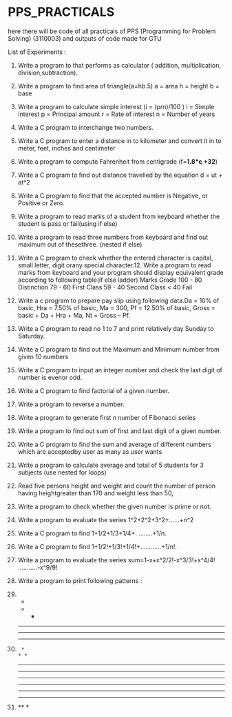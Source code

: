 # PPS_PRACTICALS

here there will be code of all practicals of PPS (Programming for Problem Solving) (3110003) and outputs of code made for GTU

List of Experiments :
1. Write a program to that performs as calculator ( addition, multiplication,
division,subtraction).

2. Write a program to find area of triangle(a=h*b*.5)
    a = area h = height b = base

3. Write a program to calculate simple interest (i = (p*r*n)/100 )
    i = Simple interest
    p = Principal amount
    r = Rate of interest
    n = Number of years

4. Write a C program to interchange two numbers.

5. Write a C program to enter a distance in to 
   kilometer and  convert it in to meter, feet,
   inches and centimeter

6. Write a program to compute Fahrenheit from
   centigrade (f=**1.8*c +32**)           

7. Write a C program to find out distance travelled by the equation d = ut + at^2

8. Write a C program to find that the accepted number is Negative, or Positive or Zero.

9. Write a program to read marks of a student from keyboard whether the student is pass
   or fail(using if else)

10. Write a program to read three numbers from keyboard and find out maximum out of
    thesethree. (nested if else)

11. Write a C program to check whether the entered character is capital, small letter,
    digit orany special character.12. Write a program to read marks from keyboard and your program should display
    equivalent grade according to following table(if else ladder)
    Marks Grade
    100 - 80 Distinction
    79 - 60 First Class
    59 - 40 Second Class
    < 40 Fail

13. Write a c program to prepare pay slip using following data.Da = 10% of basic, Hra = 7.50% of
    basic, Ma = 300,
    Pf = 12.50% of basic, Gross = basic + Da + Hra + Ma, Nt = Gross – Pf.
14. Write a C program to read no 1 to 7 and print relatively day Sunday to Saturday.

15. Write a C program to find out the Maximum and Minimum number from given
    10 numbers

16. Write a C program to input an integer number and check the last digit of number is
evenor odd.

17. Write a C program to find factorial of a given number.

18. Write a program to reverse a number.

19. Write a program to generate first n number of Fibonacci series

20. Write a program to find out sum of first and last digit of a given number.

21. Write a C program to find the sum and average of different numbers which are
acceptedby user as many as user wants

22. Write a program to calculate average and total of 5 students for 3 subjects (use nested for
loops)

23. Read five persons height and weight and count the number of person having
heightgreater than 170 and weight less than 50,

24. Write a program to check whether the given number is prime or not.

25. Write a program to evaluate the series 1^2+2^2+3^2+……+n^2

26. Write a C program to find 1+1/2+1/3+1/4+. ........+1/n.

27. Write a C program to find 1+1/2!+1/3!+1/4!+............+1/n!.

28. Write a program to evaluate the series sum=1-x+x^2/2!-x^3/3!+x^4/4! ...........-x^9/9!

29. Write a program to print following patterns :

1.
    *
    * * 
    * * * 
    * * * *
    * * * * *

2.
        *
       * *
      * * * 
     * * * *
    * * * * *

3.
    *****
    ****
    ***
    **
    *
